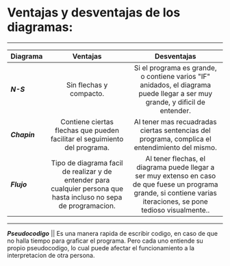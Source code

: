 # Ventajas y desventajas de los diagramas:

***

Diagrama | Ventajas | Desventajas
:-- | :--: | :--:
*__N-S__* | Sin flechas y compacto. | Si el programa es grande, o contiene varios "IF" anidados, el diagrama puede llegar a ser muy grande, y dificil de entender.
*__Chapin__* | Contiene ciertas flechas que pueden facilitar el seguimiento del programa. | Al tener mas recuadradas ciertas sentencias del programa, complica el entendimiento del mismo. 
*__Flujo__* | Tipo de diagrama facil de realizar y de entender para cualquier persona que hasta incluso no sepa de programacion. | Al tener flechas, el diagrama puede llegar a ser muy extenso en caso de que fuese un programa grande, si contiene varias iteraciones, se pone tedioso visualmente..

***

*__Pseudocodigo__* || Es una manera rapida de escribir codigo, en caso de que no halla tiempo para graficar el programa. Pero cada uno entiende su propio pseudocodigo, lo cual puede afectar el funcionamiento a la interpretacion de otra persona.
